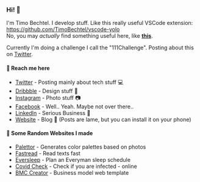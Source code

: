 ### Hi! 👋

I'm Timo Bechtel.
I develop stuff. Like this really useful VSCode extension: https://github.com/TimoBechtel/vscode-yolo  
No, you may *actually* find something useful here, like **[this](https://timobechtel.github.io/random-project/index.html)**.

Currently I'm doing a challenge I call the "111Challenge". Posting about this on [Twitter](https://twitter.com/TimoBechtel).

#### 💬 Reach me here
- [Twitter](https://twitter.com/TimoBechtel) - Posting mainly about tech stuff 💻
- [Dribbble](https://dribbble.com/timobechtel) - Design stuff 🎨
- [Instagram](https://www.instagram.com/timo.bechtel/) - Photo stuff 📷
- [Facebook](https://facebook.com/bechtel.timo) - Well.. Yeah. Maybe not over there..
- [LinkedIn](https://www.linkedin.com/in/timo-bechtel/) - Serious Business 🤡
- [Website](https://timobechtel.com) - Blog 📝 (Posts are lame, but you can install it on your phone)

#### 🎲 Some Random Websites I made
- [Palettor](https://palettor.com) - Generates color palettes based on photos
- [Fastread](https://fastread.timobechtel.com) - Read texts fast
- [Eversleep](https://eversleep.timobechtel.com) - Plan an Everyman sleep schedule
- [Covid Check](https://covid19.timobechtel.com) - Check if you are infected - online
- [BMC Creator](https://timobechtel.github.io/bmc-creator) - Business model web template
